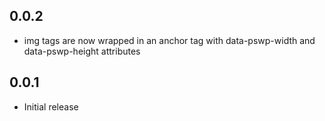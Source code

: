 ## 0.0.2
- img tags are now wrapped in an anchor tag with data-pswp-width and data-pswp-height attributes

## 0.0.1
- Initial release